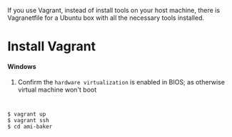 If you use Vagrant, instead of install tools on your host machine, there is Vagranetfile for a Ubuntu box with all the necessary tools installed.

# Install Vagrant


#### Windows

1. Confirm the `hardware virtualization` is enabled in BIOS; as otherwise virtual machine won't boot

#

```
$ vagrant up
$ vagrant ssh
$ cd ami-baker
```
